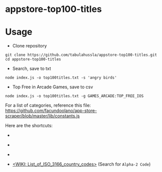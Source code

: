 appstore-top100-titles
======================

# Usage

- Clone repository

```shell
git clone https://github.com/tabulahussla/appstore-top100-titles.git
cd appstore-top100-titles
```

- Search, save to txt

```shell
node index.js -o top100titles.txt -s 'angry birds'
```

- Top Free in Arcade Games, save to csv

```shell
node index.js -o top100titles.txt -g GAMES_ARCADE:TOP_FREE_IOS
```

For a list of categories, reference this file: https://github.com/facundoolano/app-store-scraper/blob/master/lib/constants.js

Here are the shortcuts:

+ [<Categoriy Names>](https://github.com/facundoolano/app-store-scraper/blob/master/lib/constants.js#L19)

+ [<Collection Names>](https://github.com/facundoolano/app-store-scraper/blob/master/lib/constants.js#L3)

+ [<Available Country Codes>](https://github.com/facundoolano/app-store-scraper/blob/master/lib/constants.js#L104)

+ [<WIKI: List_of_ISO_3166_country_codes>](https://en.wikipedia.org/wiki/List_of_ISO_3166_country_codes#Current_ISO_3166_country_codes) (Search for `Alpha-2 Code`)
